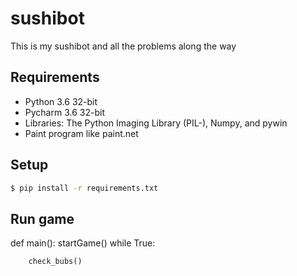 # sushibot
This is my sushibot and all the problems along the way


## Requirements

* Python 3.6 32-bit
* Pycharm 3.6 32-bit
* Libraries: The Python Imaging Library (PIL-), Numpy, and pywin
* Paint program like paint.net

## Setup

```sh
$ pip install -r requirements.txt
```

## Run game

def main():
startGame()
while True:

        check_bubs()


